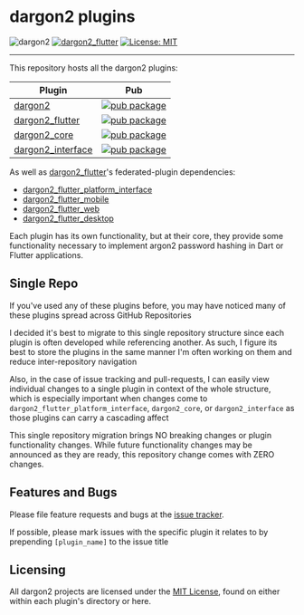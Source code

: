 # dargon2 plugins

![dargon2](https://github.com/tmthecoder/dargon2/workflows/dargon2/badge.svg)
[![dargon2_flutter](https://github.com/tmthecoder/dargon2/actions/workflows/dargon2_flutter_tests.yml/badge.svg?branch=main)](https://github.com/tmthecoder/dargon2/actions/workflows/dargon2_flutter_tests.yml)
[![License: MIT](https://img.shields.io/badge/License-MIT-yellow.svg)](https://opensource.org/licenses/MIT)

---

This repository hosts all the dargon2 plugins:

| Plugin              | Pub                                                                                                              |
|---------------------|------------------------------------------------------------------------------------------------------------------|
| [dargon2]           | [![pub package](https://img.shields.io/pub/v/dargon2.svg)](https://pub.dev/packages/dargon2)                     |
| [dargon2_flutter]   | [![pub package](https://img.shields.io/pub/v/dargon2_flutter.svg)](https://pub.dev/packages/dargon2_flutter)     |
| [dargon2_core]      | [![pub package](https://img.shields.io/pub/v/dargon2_core.svg)](https://pub.dev/packages/dargon2_core)           |
| [dargon2_interface] | [![pub package](https://img.shields.io/pub/v/dargon2_interface.svg)](https://pub.dev/packages/dargon2_interface) |

As well as [dargon2_flutter]'s federated-plugin dependencies:
- [dargon2_flutter_platform_interface]
- [dargon2_flutter_mobile]
- [dargon2_flutter_web]
- [dargon2_flutter_desktop]

Each plugin has its own functionality, but at their core, they provide some functionality necessary to implement argon2 password hashing in Dart or Flutter applications.

## Single Repo

If you've used any of these plugins before, you may have noticed many of these plugins spread across GitHub Repositories

I decided it's best to migrate to this single repository structure since each plugin is often developed while referencing another. As such, I figure its best to store the plugins in the same manner I'm often working on them and reduce inter-repository navigation

Also, in the case of issue tracking and pull-requests, I can easily view individual changes to a single plugin in context of the whole structure, which is especially important when changes come to `dargon2_flutter_platform_interface`, `dargon2_core`, or `dargon2_interface` as those plugins can carry a cascading affect

This single repository migration brings NO breaking changes or plugin functionality changes. While future functionality changes may be announced as they are ready, this repository change comes with ZERO changes.

## Features and Bugs

Please file feature requests and bugs at the [issue tracker].

If possible, please mark issues with the specific plugin it relates to by prepending `[plugin_name]` to the issue title 

[issue tracker]: https://github.com/tmthecoder/dargon2/issues

## Licensing

All dargon2 projects are licensed under the [MIT License], found on either within each plugin's directory or here.

[dargon2]: ./dargon2 
[dargon2_flutter]: ./dargon2_flutter/dargon2_flutter 
[dargon2_flutter_platform_interface]: ./dargon2_flutter/dargon2_flutter_platform_interface 
[dargon2_flutter_mobile]: ./dargon2_flutter/dargon2_flutter_mobile
[dargon2_flutter_web]: ./dargon2_flutter/dargon2_flutter_web
[dargon2_flutter_desktop]: ./dargon2_flutter/dargon2_flutter_desktop
[dargon2_core]: ./dargon2_core
[dargon2_interface]: ./dargon2_interface

[MIT License]: ./LICENSE
